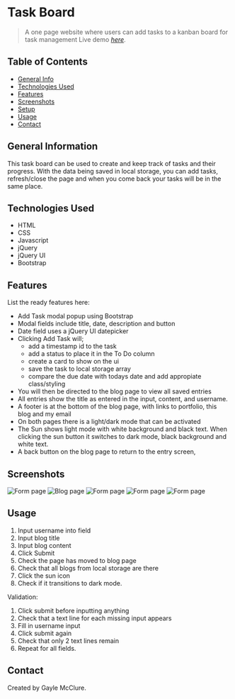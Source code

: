 # Task Board

> A one page website where users can add tasks to a kanban board for task management
> Live demo [_here_](https://gaylemcclure.github.io/task-board/).

## Table of Contents
* [General Info](#general-information)
* [Technologies Used](#technologies-used)
* [Features](#features)
* [Screenshots](#screenshots)
* [Setup](#setup)
* [Usage](#usage)
* [Contact](#contact)



## General Information
This task board can be used to create and keep track of tasks and their progress. With the data being saved in local storage, you can add tasks, refresh/close the page and when you come back your tasks will be in the same place. 



## Technologies Used
- HTML
- CSS
- Javascript
- jQuery
- jQuery UI
- Bootstrap


## Features
List the ready features here:
- Add Task modal popup using Bootstrap
- Modal fields include title, date, description and button
- Date field uses a jQuery UI datepicker 
- Clicking Add Task will;
   - add a timestamp id to the task
   - add a status to place it in the To Do column
   - create a card to show on the ui
   - save the task to local storage array
   - compare the due date with todays date and add appropiate class/styling
- You will then be directed to the blog page to view all saved entries
- All entries show the title as entered in the input, content, and username. 
- A footer is at the bottom of the blog page, with links to portfolio, this blog and my email
- On both pages there is a light/dark mode that can be activated
- The Sun shows light mode with white background and black text. When clicking the sun button it switches to dark mode, 
  black background and white text. 
- A back button on the blog page to return to the entry screen, 


## Screenshots
![Form page](./Assets/media/blog2.png)
![Blog page](./Assets/media/blog1.png)
![Form page](./Assets/media/blog-validation.png)
![Form page](./Assets/media/blog-validation2.png)
![Form page](./Assets/media/blog-dark.png)


## Usage
1. Input username into field
2. Input blog title
3. Input blog content
4. Click Submit
5. Check the page has moved to blog page
6. Check that all blogs from local storage are there
7. Click the sun icon
8. Check if it transitions to dark mode. 

Validation:
1. Click submit before inputting anything
2. Check that a text line for each missing input appears
3. Fill in username input
4. Click submit again
5. Check that only 2 text lines remain
6. Repeat for all fields. 



## Contact
Created by Gayle McClure.

